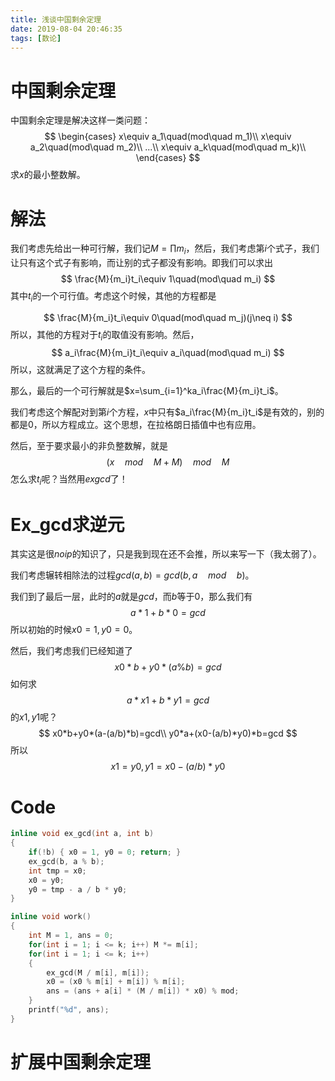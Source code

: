```yaml
---
title: 浅谈中国剩余定理
date: 2019-08-04 20:46:35
tags: [数论]
---
```


# 中国剩余定理

中国剩余定理是解决这样一类问题：
$$
\begin{cases}
x\equiv a_1\quad(mod\quad m_1)\\
x\equiv a_2\quad(mod\quad m_2)\\
...\\
x\equiv a_k\quad(mod\quad m_k)\\
\end{cases}
$$
求$x$的最小整数解。

# 解法

我们考虑先给出一种可行解，我们记$M=\prod m_i$，然后，我们考虑第$i$个式子，我们让只有这个式子有影响，而让别的式子都没有影响。即我们可以求出
$$
\frac{M}{m_i}t_i\equiv 1\quad(mod\quad m_i)
$$
其中$t_i$的一个可行值。考虑这个时候，其他的方程都是

$$
\frac{M}{m_i}t_i\equiv 0\quad(mod\quad m_j)(j\neq i)
$$
所以，其他的方程对于$t_i$的取值没有影响。然后，
$$
a_i\frac{M}{m_i}t_i\equiv a_i\quad(mod\quad m_i)
$$
所以，这就满足了这个方程的条件。

那么，最后的一个可行解就是$x=\sum_{i=1}^ka_i\frac{M}{m_i}t_i$。

我们考虑这个解配对到第$i$个方程，$x$中只有$a_i\frac{M}{m_i}t_i$是有效的，别的都是$0$，所以方程成立。这个思想，在拉格朗日插值中也有应用。

然后，至于要求最小的非负整数解，就是 
$$
(x\quad mod\quad M+M)\quad mod\quad M
$$
怎么求$t_i$呢？当然用$exgcd$了！

# Ex_gcd求逆元

其实这是很$noip$的知识了，只是我到现在还不会推，所以来写一下（我太弱了）。

我们考虑辗转相除法的过程$gcd(a,b)=gcd(b,a\quad mod\quad b)$。

我们到了最后一层，此时的$a$就是$gcd$，而$b$等于$0$，那么我们有
$$
a*1+b*0=gcd
$$
所以初始的时候$x0=1,y0=0$。

然后，我们考虑我们已经知道了
$$
x0*b+y0*(a\%b)=gcd
$$
如何求
$$
a*x1+b*y1=gcd
$$
的$x1,y1$呢？
$$
x0*b+y0*(a-(a/b)*b)=gcd\\
y0*a+(x0-(a/b)*y0)*b=gcd
$$
所以
$$
x1=y0,y1=x0-(a/b)*y0
$$

# Code

```c++
inline void ex_gcd(int a, int b)
{
    if(!b) { x0 = 1, y0 = 0; return; }
    ex_gcd(b, a % b);
    int tmp = x0;
    x0 = y0;
    y0 = tmp - a / b * y0;
}

inline void work()
{
    int M = 1, ans = 0;
    for(int i = 1; i <= k; i++) M *= m[i];
    for(int i = 1; i <= k; i++)
    {
        ex_gcd(M / m[i], m[i]);
        x0 = (x0 % m[i] + m[i]) % m[i];
        ans = (ans + a[i] * (M / m[i]) * x0) % mod;
    }
    printf("%d", ans);
}
```

# 扩展中国剩余定理